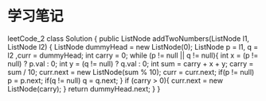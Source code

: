 # 学习笔记
leetCode_2
class Solution {
    public ListNode addTwoNumbers(ListNode l1, ListNode l2) {
        ListNode dummyHead = new ListNode(0);
        ListNode p = l1, q = l2 ,curr = dummyHead;
        int carry = 0;
        while (p != null || q != null){
            int x = (p != null) ? p.val : 0;
            int y = (q != null) ? q.val : 0;
            int sum = carry + x + y;
            carry = sum / 10;
            curr.next = new ListNode(sum % 10);
            curr = curr.next;
            if(p != null) p = p.next;
            if(q != null) q = q.next;
        }
        if (carry > 0){
            curr.next = new ListNode(carry);
        }
        return dummyHead.next;
    }
}
